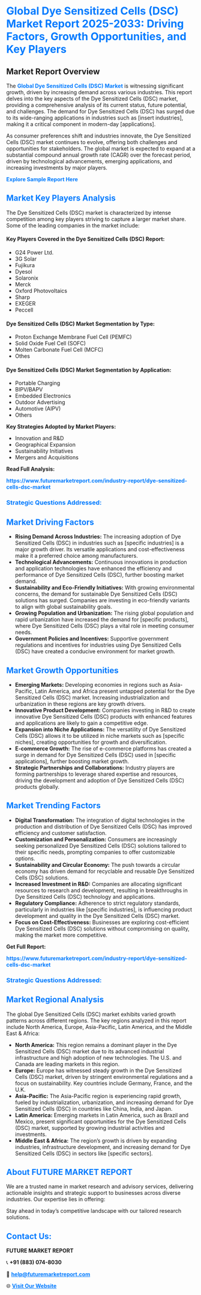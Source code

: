 <h1 style="color: #007BFF;">Global Dye Sensitized Cells (DSC) Market Report 2025-2033: Driving Factors, Growth Opportunities, and Key Players</h1>

<section id="overview">
<h2>Market Report Overview</h2>
<p>The <a href="https://www.futuremarketreport.com/industry-report/dye-sensitized-cells-dsc-market" style="color: #007BFF; text-decoration: none;"><strong>Global Dye Sensitized Cells (DSC) Market</strong></a> is witnessing significant growth, driven by increasing demand across various industries. This report delves into the key aspects of the Dye Sensitized Cells (DSC) market, providing a comprehensive analysis of its current status, future potential, and challenges. The demand for Dye Sensitized Cells (DSC) has surged due to its wide-ranging applications in industries such as [insert industries], making it a critical component in modern-day [applications].</p>
<p>As consumer preferences shift and industries innovate, the Dye Sensitized Cells (DSC) market continues to evolve, offering both challenges and opportunities for stakeholders. The global market is expected to expand at a substantial compound annual growth rate (CAGR) over the forecast period, driven by technological advancements, emerging applications, and increasing investments by major players.</p>
</section>

<section id="overview">
<p><a href="https://www.futuremarketreport.com/request-sample/reportId=83872" style="color: #007BFF; text-decoration: none;"><strong>Explore Sample Report Here</strong></a></p>
</section>

<section id="key-players">
<h2 style="color: #007BFF;">Market Key Players Analysis</h2>
<p>The Dye Sensitized Cells (DSC) market is characterized by intense competition among key players striving to capture a larger market share. Some of the leading companies in the market include:</p>
<h4>Key Players Covered in the Dye Sensitized Cells (DSC) Report:</h4>
<ul><li>G24 Power Ltd.</li><li>3G Solar</li><li>Fujikura</li><li>Dyesol</li><li>Solaronix</li><li>Merck</li><li>Oxford Photovoltaics</li><li>Sharp</li><li>EXEGER</li><li>Peccell</li></ul>
<h4>Dye Sensitized Cells (DSC) Market Segmentation by Type:</h4>
<ul><li>Proton Exchange Membrane Fuel Cell (PEMFC)</li><li>Solid Oxide Fuel Cell (SOFC)</li><li>Molten Carbonate Fuel Cell (MCFC)</li><li>Othes</li></ul>

<h4>Dye Sensitized Cells (DSC) Market Segmentation by Application:</h4>
<ul><li>Portable Charging</li><li>BIPV/BAPV</li><li>Embedded Electronics</li><li>Outdoor Advertising</li><li>Automotive (AIPV)</li><li>Others</li></ul>
<p><strong>Key Strategies Adopted by Market Players:</strong></p>
<ul>
<li>Innovation and R&D</li>
<li>Geographical Expansion</li>
<li>Sustainability Initiatives</li>
<li>Mergers and Acquisitions</li>
</ul>
</section>

<section>
<p><strong>Read Full Analysis: </strong></p><a href="https://www.futuremarketreport.com/industry-report/dye-sensitized-cells-dsc-market" style="color: #007BFF; text-decoration: none;"><strong>https://www.futuremarketreport.com/industry-report/dye-sensitized-cells-dsc-market</strong></a>
<h3 style="color: #007BFF;">Strategic Questions Addressed:</h3>
</section>

<section id="driving-factors">
<h2 style="color: #007BFF;">Market Driving Factors</h2>
<ul>
<li><strong>Rising Demand Across Industries:</strong> The increasing adoption of Dye Sensitized Cells (DSC) in industries such as [specific industries] is a major growth driver. Its versatile applications and cost-effectiveness make it a preferred choice among manufacturers.</li>
<li><strong>Technological Advancements:</strong> Continuous innovations in production and application technologies have enhanced the efficiency and performance of Dye Sensitized Cells (DSC), further boosting market demand.</li>
<li><strong>Sustainability and Eco-Friendly Initiatives:</strong> With growing environmental concerns, the demand for sustainable Dye Sensitized Cells (DSC) solutions has surged. Companies are investing in eco-friendly variants to align with global sustainability goals.</li>
<li><strong>Growing Population and Urbanization:</strong> The rising global population and rapid urbanization have increased the demand for [specific products], where Dye Sensitized Cells (DSC) plays a vital role in meeting consumer needs.</li>
<li><strong>Government Policies and Incentives:</strong> Supportive government regulations and incentives for industries using Dye Sensitized Cells (DSC) have created a conducive environment for market growth.</li>
</ul>
</section>

<section id="growth-opportunities">
<h2 style="color: #007BFF;">Market Growth Opportunities</h2>
<ul>
<li><strong>Emerging Markets:</strong> Developing economies in regions such as Asia-Pacific, Latin America, and Africa present untapped potential for the Dye Sensitized Cells (DSC) market. Increasing industrialization and urbanization in these regions are key growth drivers.</li>
<li><strong>Innovative Product Development:</strong> Companies investing in R&D to create innovative Dye Sensitized Cells (DSC) products with enhanced features and applications are likely to gain a competitive edge.</li>
<li><strong>Expansion into Niche Applications:</strong> The versatility of Dye Sensitized Cells (DSC) allows it to be utilized in niche markets such as [specific niches], creating opportunities for growth and diversification.</li>
<li><strong>E-commerce Growth:</strong> The rise of e-commerce platforms has created a surge in demand for Dye Sensitized Cells (DSC) used in [specific applications], further boosting market growth.</li>
<li><strong>Strategic Partnerships and Collaborations:</strong> Industry players are forming partnerships to leverage shared expertise and resources, driving the development and adoption of Dye Sensitized Cells (DSC) products globally.</li>
</ul>
</section>

<section id="trending-factors">
<h2 style="color: #007BFF;">Market Trending Factors</h2>
<ul>
<li><strong>Digital Transformation:</strong> The integration of digital technologies in the production and distribution of Dye Sensitized Cells (DSC) has improved efficiency and customer satisfaction.</li>
<li><strong>Customization and Personalization:</strong> Consumers are increasingly seeking personalized Dye Sensitized Cells (DSC) solutions tailored to their specific needs, prompting companies to offer customizable options.</li>
<li><strong>Sustainability and Circular Economy:</strong> The push towards a circular economy has driven demand for recyclable and reusable Dye Sensitized Cells (DSC) solutions.</li>
<li><strong>Increased Investment in R&D:</strong> Companies are allocating significant resources to research and development, resulting in breakthroughs in Dye Sensitized Cells (DSC) technology and applications.</li>
<li><strong>Regulatory Compliance:</strong> Adherence to strict regulatory standards, particularly in industries like [specific industries], is influencing product development and quality in the Dye Sensitized Cells (DSC) market.</li>
<li><strong>Focus on Cost-Effectiveness:</strong> Businesses are exploring cost-efficient Dye Sensitized Cells (DSC) solutions without compromising on quality, making the market more competitive.</li>
</ul>
</section>

<section>
<p><strong>Get Full Report: </strong></p><a href="https://www.futuremarketreport.com/industry-report/dye-sensitized-cells-dsc-market" style="color: #007BFF; text-decoration: none;"><strong>https://www.futuremarketreport.com/industry-report/dye-sensitized-cells-dsc-market</strong></a>
<h3 style="color: #007BFF;">Strategic Questions Addressed:</h3>
</section>


<section id="regional-analysis">
<h2 style="color: #007BFF;">Market Regional Analysis</h2>
<p>The global Dye Sensitized Cells (DSC) market exhibits varied growth patterns across different regions. The key regions analyzed in this report include North America, Europe, Asia-Pacific, Latin America, and the Middle East & Africa:</p>
<ul>
<li><strong>North America:</strong> This region remains a dominant player in the Dye Sensitized Cells (DSC) market due to its advanced industrial infrastructure and high adoption of new technologies. The U.S. and Canada are leading markets in this region.</li>
<li><strong>Europe:</strong> Europe has witnessed steady growth in the Dye Sensitized Cells (DSC) market, driven by stringent environmental regulations and a focus on sustainability. Key countries include Germany, France, and the U.K.</li>
<li><strong>Asia-Pacific:</strong> The Asia-Pacific region is experiencing rapid growth, fueled by industrialization, urbanization, and increasing demand for Dye Sensitized Cells (DSC) in countries like China, India, and Japan.</li>
<li><strong>Latin America:</strong> Emerging markets in Latin America, such as Brazil and Mexico, present significant opportunities for the Dye Sensitized Cells (DSC) market, supported by growing industrial activities and investments.</li>
<li><strong>Middle East & Africa:</strong> The region’s growth is driven by expanding industries, infrastructure development, and increasing demand for Dye Sensitized Cells (DSC) in sectors like [specific sectors].</li>
</ul>
</section>

<footer>
<h2 style="color: #007BFF;">About FUTURE MARKET REPORT</h2>
<p>We are a trusted name in market research and advisory services, delivering actionable insights and strategic support to businesses across diverse industries. Our expertise lies in offering:</p>

<p>Stay ahead in today’s competitive landscape with our tailored research solutions.</p>

<h2 style="color: #007BFF;">Contact Us:</h2>
<p><strong>FUTURE MARKET REPORT</strong></p>
<p>📞 <strong>+91 (883) 074-8030</strong></p>
<p>📧 <strong><a href="mailto:help@futuremarketreport.com" style="color: #007BFF;">help@futuremarketreport.com</a></strong></p>
<p>🌐 <strong><a href="https://www.futuremarketreport.com/" style="color: #007BFF;">Visit Our Website</a></strong></p>
</footer>